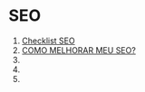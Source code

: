 # SEO

1. [Checklist SEO](http://www.agenciamestre.com/checklist-seo/)
1. [COMO MELHORAR MEU SEO?](http://willianjusten.com.br/como-melhorar-meu-seo/)
1. []()
1. []()
1. []()